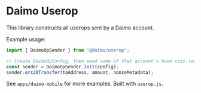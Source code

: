 # Daimo Userop

This library constructs all userops sent by a Daimo account.

Example usage:

```ts
import { DaimoOpSender } from "@daimo/userop";

// Create DaimoOpConfig, then send some of that account's home coin (eg USDC).
const sender = DaimoOpSender.init(config);
sender.erc20Transfer(toAddress, amount, nonceMetadata);
```

See `apps/daimo-mobile` for more examples. Built with `userop.js`.
